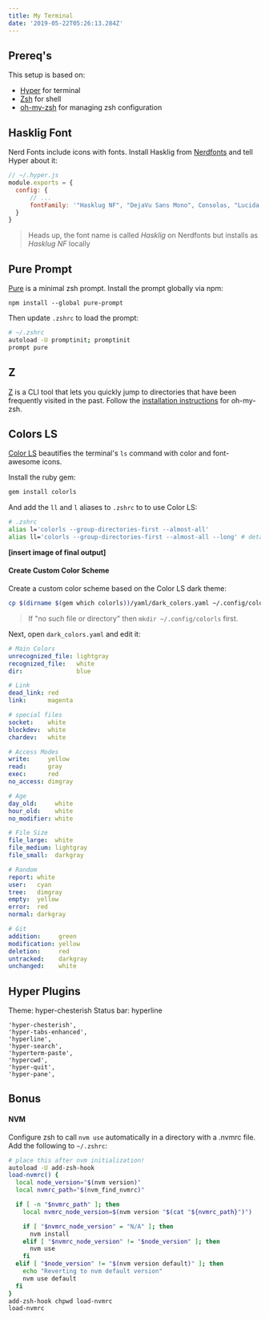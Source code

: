 ```yaml
---
title: My Terminal
date: '2019-05-22T05:26:13.284Z'
---
```

 ## Prereq's
This setup is based on:
* [Hyper](https://hyper.is/) for terminal
* [Zsh](https://www.zsh.org/) for shell
* [oh-my-zsh](https://github.com/robbyrussell/oh-my-zsh) for managing zsh configuration 

## Hasklig Font
Nerd Fonts include icons with fonts. Install Hasklig from [Nerdfonts](http://nerdfonts.com/) and tell Hyper about it:
```js
// ~/.hyper.js
module.exports = {
  config: {
      // ...
      fontFamily: '"Hasklug NF", "DejaVu Sans Mono", Consolas, "Lucida Console", monospace',
  }
}
```

> Heads up, the font name is called _Hasklig_ on Nerdfonts but installs as _Hasklug NF_ locally

## Pure Prompt
[Pure](https://github.com/sindresorhus/pure) is a minimal zsh prompt. Install the prompt globally via npm:

`npm install --global pure-prompt`

Then update `.zshrc` to load the prompt:
```bash
# ~/.zshrc
autoload -U promptinit; promptinit
prompt pure
```

## Z
[Z](https://github.com/agkozak/zsh-z) is a CLI tool that lets you quickly jump to directories that have been frequently visited in the past. 
Follow the [installation instructions](https://github.com/agkozak/zsh-z#for-oh-my-zsh-users) for oh-my-zsh.

## Colors LS
[Color LS](https://github.com/athityakumar/colorls#installation) beautifies the terminal's `ls` command with color and font-awesome icons.

Install the ruby gem: 
```ruby
gem install colorls
```

And add the `ll` and `l` aliases to `.zshrc` to to use Color LS:
```bash
# .zshrc
alias l='colorls --group-directories-first --almost-all'
alias ll='colorls --group-directories-first --almost-all --long' # detailed list view
```

**[insert image of final output]**

#### Create Custom Color Scheme
Create a custom color scheme based on the Color LS dark theme:
```bash
cp $(dirname $(gem which colorls))/yaml/dark_colors.yaml ~/.config/colorls/dark_colors.yaml
``` 

> If "no such file or directory" then `mkdir ~/.config/colorls` first.

Next, open `dark_colors.yaml` and edit it:
```yaml
# Main Colors
unrecognized_file: lightgray
recognized_file:   white
dir:               blue

# Link
dead_link: red
link:      magenta

# special files
socket:    white
blockdev:  white
chardev:   white

# Access Modes
write:     yellow
read:      gray
exec:      red
no_access: dimgray

# Age
day_old:     white
hour_old:    white
no_modifier: white

# File Size
file_large:  white
file_medium: lightgray
file_small:  darkgray

# Random
report: white
user:   cyan
tree:   dimgray
empty:  yellow
error:  red
normal: darkgray

# Git
addition:     green
modification: yellow
deletion:     red
untracked:    darkgray
unchanged:    white
```

## Hyper Plugins
Theme: hyper-chesterish
Status bar: hyperline

    'hyper-chesterish',
    'hyper-tabs-enhanced',
    'hyperline',
    'hyper-search',
    'hyperterm-paste',
    'hypercwd',
    'hyper-quit',
    'hyper-pane', 

## Bonus 
#### NVM 
Configure zsh to call `nvm use` automatically in a directory with a .nvmrc file.
Add the following to `~/.zshrc`:

```bash
# place this after nvm initialization!
autoload -U add-zsh-hook
load-nvmrc() {
  local node_version="$(nvm version)"
  local nvmrc_path="$(nvm_find_nvmrc)"

  if [ -n "$nvmrc_path" ]; then
    local nvmrc_node_version=$(nvm version "$(cat "${nvmrc_path}")")

    if [ "$nvmrc_node_version" = "N/A" ]; then
      nvm install
    elif [ "$nvmrc_node_version" != "$node_version" ]; then
      nvm use
    fi
  elif [ "$node_version" != "$(nvm version default)" ]; then
    echo "Reverting to nvm default version"
    nvm use default
  fi
}
add-zsh-hook chpwd load-nvmrc
load-nvmrc
```

